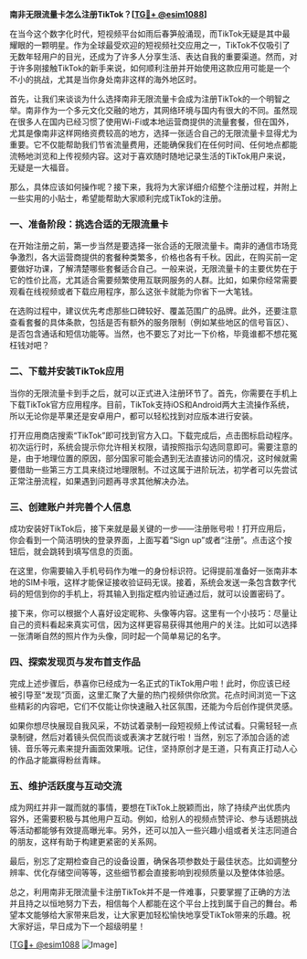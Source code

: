 **南非无限流量卡怎么注册TikTok？[[TG💪+ @esim1088](https://t.me/s/esim1088)]**

在当今这个数字化时代，短视频平台如雨后春笋般涌现，而TikTok无疑是其中最耀眼的一颗明星。作为全球最受欢迎的短视频社交应用之一，TikTok不仅吸引了无数年轻用户的目光，还成为了许多人分享生活、表达自我的重要渠道。然而，对于许多刚接触TikTok的新手来说，如何顺利注册并开始使用这款应用可能是一个不小的挑战，尤其是当你身处南非这样的海外地区时。

首先，让我们来谈谈为什么选择南非无限流量卡会成为注册TikTok的一个明智之举。南非作为一个多元文化交融的地方，其网络环境与国内有很大的不同。虽然现在很多人在国内已经习惯了使用Wi-Fi或本地运营商提供的流量套餐，但在国外，尤其是像南非这样网络资费较高的地方，选择一张适合自己的无限流量卡显得尤为重要。它不仅能帮助我们节省流量费用，还能确保我们在任何时间、任何地点都能流畅地浏览和上传视频内容。这对于喜欢随时随地记录生活的TikTok用户来说，无疑是一大福音。

那么，具体应该如何操作呢？接下来，我将为大家详细介绍整个注册过程，并附上一些实用的小贴士，希望能帮助大家顺利完成TikTok的注册。

### 一、准备阶段：挑选合适的无限流量卡

在开始注册之前，第一步当然是要选择一张合适的无限流量卡。南非的通信市场竞争激烈，各大运营商提供的套餐种类繁多，价格也各有千秋。因此，在购买前一定要做好功课，了解清楚哪些套餐适合自己。一般来说，无限流量卡的主要优势在于它的性价比高，尤其适合需要频繁使用互联网服务的人群。比如，如果你经常需要观看在线视频或者下载应用程序，那么这张卡就能为你省下一大笔钱。

在选购过程中，建议优先考虑那些口碑较好、覆盖范围广的品牌。此外，还要注意查看套餐的具体条款，包括是否有额外的服务限制（例如某些地区的信号盲区）、是否包含通话和短信功能等。当然，也不要忘了对比一下价格，毕竟谁都不想花冤枉钱对吧？

### 二、下载并安装TikTok应用

当你的无限流量卡到手之后，就可以正式进入注册环节了。首先，你需要在手机上下载TikTok官方应用程序。目前，TikTok支持iOS和Android两大主流操作系统，所以无论你是苹果还是安卓用户，都可以轻松找到对应版本进行安装。

打开应用商店搜索“TikTok”即可找到官方入口。下载完成后，点击图标启动程序。初次运行时，系统会提示你允许相关权限，请按照指示勾选同意即可。需要注意的是，由于地理位置的原因，部分国家可能会遇到无法直接访问的情况，这时候就需要借助一些第三方工具来绕过地理限制。不过这属于进阶玩法，初学者可以先尝试正常注册流程，如果遇到问题再寻求其他解决办法。

### 三、创建账户并完善个人信息

成功安装好TikTok后，接下来就是最关键的一步——注册账号啦！打开应用后，你会看到一个简洁明快的登录界面，上面写着“Sign up”或者“注册”。点击这个按钮后，就会跳转到填写信息的页面。

在这里，你需要输入手机号码作为唯一的身份标识符。记得提前准备好一张南非本地的SIM卡哦，这样才能保证接收验证码无误。接着，系统会发送一条包含数字代码的短信到你的手机上，将其输入到指定框内验证通过后，就可以设置密码了。

接下来，你可以根据个人喜好设定昵称、头像等内容。这里有一个小技巧：尽量让自己的资料看起来真实可信，因为这样更容易获得其他用户的关注。比如可以选择一张清晰自然的照片作为头像，同时起一个简单易记的名字。

### 四、探索发现页与发布首支作品

完成上述步骤后，恭喜你已经成为一名正式的TikTok用户啦！此时，你应该已经被引导至“发现”页面，这里汇聚了大量的热门视频供你欣赏。花点时间浏览一下这些精彩的内容吧，它们不仅能让你快速融入社区氛围，还能为今后创作提供灵感。

如果你想尽快展现自我风采，不妨试着录制一段短视频上传试试看。只需轻轻一点录制键，然后对着镜头侃侃而谈或表演才艺就行啦！当然，别忘了添加合适的滤镜、音乐等元素来提升画面效果哦。记住，坚持原创才是王道，只有真正打动人心的作品才能赢得粉丝青睐。

### 五、维护活跃度与互动交流

成为网红并非一蹴而就的事情，要想在TikTok上脱颖而出，除了持续产出优质内容外，还需要积极与其他用户互动。例如，给别人的视频点赞评论、参与话题挑战等活动都能够有效提高曝光率。另外，还可以加入一些兴趣小组或者关注志同道合的朋友，这样有助于构建更紧密的关系网。

最后，别忘了定期检查自己的设备设置，确保各项参数处于最佳状态。比如调整分辨率、优化存储空间等等，这些细节都会直接影响到视频质量以及整体体验感。

总之，利用南非无限流量卡注册TikTok并不是一件难事，只要掌握了正确的方法并且持之以恒地努力下去，相信每个人都能在这个平台上找到属于自己的舞台。希望本文能够给大家带来启发，让大家更加轻松愉快地享受TikTok带来的乐趣。祝大家好运，早日成为下一个超级明星！

[[TG💪+ @esim1088](https://t.me/s/esim1088) ![Image](https://i.postimg.cc/4NQfJmqS/Snipaste-2025-05-13-00-14-12.png)]